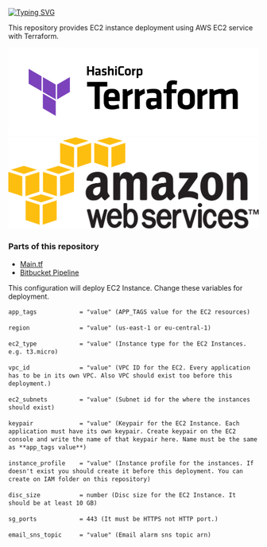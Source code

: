 [![Typing SVG](https://readme-typing-svg.herokuapp.com?color=F76C00&lines=AWS+EC2+Deployment+with+Terraform)](https://git.io/typing-svg)

This repository provides EC2 instance deployment using AWS EC2 service with Terraform.

![](src/terraform.png) ![](src/aws.png)

### Parts of this repository ###
* [Main.tf](https://github.com/elif-apaydin/terraform-aws-ec2/tree/main/main.tf)
* [Bitbucket Pipeline](https://github.com/elif-apaydin/terraform-aws-ec2/tree/main/bitbucket-pipelines.yml)

This configuration will deploy EC2 Instance. Change these variables for deployment.

```
app_tags            = "value" (APP_TAGS value for the EC2 resources)

region              = "value" (us-east-1 or eu-central-1)

ec2_type            = "value" (Instance type for the EC2 Instances. e.g. t3.micro)

vpc_id              = "value" (VPC ID for the EC2. Every application has to be in its own VPC. Also VPC should exist too before this deployment.)

ec2_subnets         = "value" (Subnet id for the where the instances should exist)

keypair             = "value" (Keypair for the EC2 Instance. Each application must have its own keypair. Create keypair on the EC2 console and write the name of that keypair here. Name must be the same as **app_tags value**)

instance_profile    = "value" (Instance profile for the instances. If doesn't exist you should create it before this deployment. You can create on IAM folder on this repository)

disc_size           = number (Disc size for the EC2 Instance. It should be at least 10 GB)

sg_ports            = 443 (It must be HTTPS not HTTP port.)

email_sns_topic     = "value" (Email alarm sns topic arn)

```